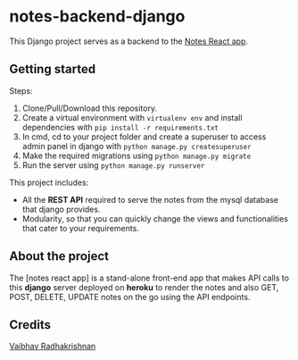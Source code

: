 # notes-backend-django
This Django project serves as a backend to the [Notes React app](https://github.com/Vai300/Notes-App). 

## Getting started
Steps:
1. Clone/Pull/Download this repository.
2. Create a virtual environment with `virtualenv env` and install dependencies with `pip install -r requirements.txt`
3. In cmd, cd to your project folder and create a superuser to access admin panel in django with `python manage.py createsuperuser`
4. Make the required migrations using `python manage.py migrate`
5. Run the server using `python manage.py runserver`

This project includes:
- All the **REST API** required to serve the notes from the mysql database that django provides.
- Modularity, so that you can quickly change the views and functionalities that cater to your requirements.

## About the project
The [notes react app] is a stand-alone front-end app that makes API calls to this **django** server deployed on **heroku** to render the notes and also GET, POST, DELETE, UPDATE notes on the go using the API endpoints.

 

## Credits 
[Vaibhav Radhakrishnan](https://github.com/Vai300)
